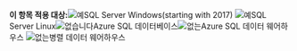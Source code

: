 <Token>**이 항목 적용 대상:**![예](media/yes.png)SQL Server Windows(starting with 2017) ![예](media/yes.png)SQL Server Linux![없습니다](media/no.png)Azure SQL 데이터베이스![없는](media/no.png)Azure SQL 데이터 웨어하우스 ![없는](media/no.png)병렬 데이터 웨어하우스</Token>

